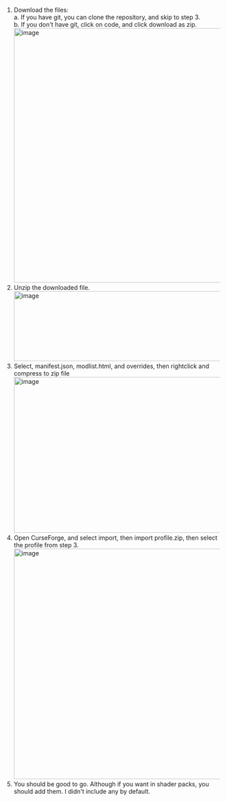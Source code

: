 1. Download the files:<br>
  a. If you have git, you can clone the repository, and skip to step 3.<br>
  b. If you don't have git, click on code, and click download as zip.<br>
      <img width="948" height="593" alt="image" src="https://github.com/user-attachments/assets/28c9821a-24ca-4bc2-8be2-759d16369900" /><br>
2. Unzip the downloaded file.<br>
  <img width="752" height="163" alt="image" src="https://github.com/user-attachments/assets/fffa2de0-a846-445b-9de8-9f7eb802a3b9" /><br>
3. Select, manifest.json, modlist.html, and overrides, then rightclick and compress to zip file<br>
  <img width="649" height="363" alt="image" src="https://github.com/user-attachments/assets/f9f3282a-49a4-48ec-90ba-fc060ea32e34" /><br>
4. Open CurseForge, and select import, then import profile.zip, then select the profile from step 3.<br>
  <img width="947" height="537" alt="image" src="https://github.com/user-attachments/assets/7db63aa7-90a9-4828-95fd-c812a88655b1" /><br>
5. You should be good to go. Although if you want in shader packs, you should add them. I didn't include any by default.

